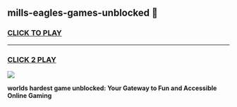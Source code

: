 
## mills-eagles-games-unblocked 👋
<h3>
<a href="https://premium.freeplayer.one?title=mills-eagles-games-unblocked&ref=14F">CLICK TO PLAY</a></h3>
<hr>

<h3>
<a href="https://premium.freeplayer.one?title=mills-eagles-games-unblocked&ref=14F">CLICK 2 PLAY</a>
  
</h3>

<a href="https://premium.freeplayer.one?title=mills-eagles-games-unblocked&ref=12F/"><img src="https://clearcache.store/games.png"></a>


**worlds hardest game unblocked: Your Gateway to Fun and Accessible Online Gaming**
